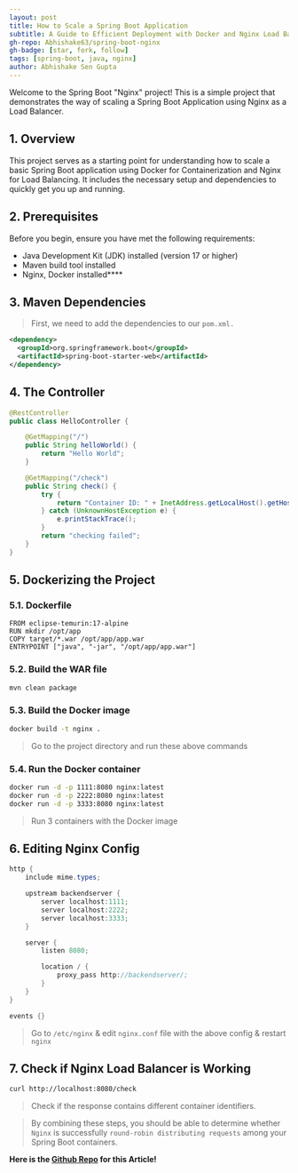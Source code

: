 ```yaml
---
layout: post
title: How to Scale a Spring Boot Application
subtitle: A Guide to Efficient Deployment with Docker and Nginx Load Balancer
gh-repo: Abhishake63/spring-boot-nginx
gh-badge: [star, fork, follow]
tags: [spring-boot, java, nginx]
author: Abhishake Sen Gupta
---
```


Welcome to the Spring Boot "Nginx" project! This is a simple project that demonstrates the way of scaling a Spring Boot Application using Nginx as a Load Balancer.

## 1. Overview

This project serves as a starting point for understanding how to scale a basic Spring Boot application using Docker for Containerization and Nginx for Load Balancing. It includes the necessary setup and dependencies to quickly get you up and running.

## 2. Prerequisites

Before you begin, ensure you have met the following requirements:

- Java Development Kit (JDK) installed (version 17 or higher)
- Maven build tool installed
- Nginx, Docker installed****

## 3. Maven Dependencies

> First, we need to add the dependencies to our `pom.xml.`

```xml
<dependency>
  <groupId>org.springframework.boot</groupId>
  <artifactId>spring-boot-starter-web</artifactId>
</dependency>
```

## 4. The Controller

```java
@RestController
public class HelloController {

    @GetMapping("/")
    public String helloWorld() {
        return "Hello World";
    }

    @GetMapping("/check")
    public String check() {
        try {
            return "Container ID: " + InetAddress.getLocalHost().getHostName();
        } catch (UnknownHostException e) {
            e.printStackTrace();
        }
        return "checking failed";
    }
}
```

## 5. Dockerizing the Project

### 5.1. Dockerfile

```docker
FROM eclipse-temurin:17-alpine
RUN mkdir /opt/app
COPY target/*.war /opt/app/app.war
ENTRYPOINT ["java", "-jar", "/opt/app/app.war"]
```

### 5.2. Build the WAR file

```bash
mvn clean package
```

### 5.3. Build the Docker image

```bash
docker build -t nginx .
```

> Go to the project directory and run these above commands

### 5.4. Run the Docker container

```bash
docker run -d -p 1111:8080 nginx:latest
docker run -d -p 2222:8080 nginx:latest
docker run -d -p 3333:8080 nginx:latest
```

> Run 3 containers with the Docker image

## 6. Editing Nginx Config

```java
http {
	include mime.types;

	upstream backendserver {
		server localhost:1111;
		server localhost:2222;
		server localhost:3333;
	}

	server {
		listen 8080;

		location / {
			proxy_pass http://backendserver/;
		}
	}
}

events {}
```

> Go to `/etc/nginx` & edit `nginx.conf` file with the above config & restart `nginx`

## 7. Check if Nginx Load Balancer is Working

```bash
curl http://localhost:8080/check
```

> Check if the response contains different container identifiers.

> By combining these steps, you should be able to determine whether `Nginx` is successfully `round-robin distributing requests` among your Spring Boot containers.

**Here is the [Github Repo](https://github.com/Abhishake63/spring-boot-nginx) for this Article!**